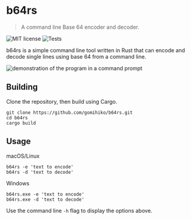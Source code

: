 # b64rs

> A command line Base 64 encoder and decoder.

![MIT license](https://img.shields.io/github/license/gomihiko/b64rs)
![Tests](https://github.com/gomihiko/b64rs/actions/workflows/rust.yml/badge.svg)


b64rs is a simple command line tool written in Rust that can encode and decode single lines using base 64 from a command line.

![demonstration of the program in a command prompt](https://i.ibb.co/tCS6YR0/repo-scr.png)

## Building
Clone the repository, then build using Cargo.

    git clone https://github.com/gomihiko/b64rs.git
    cd b64rs
    cargo build
## Usage
macOS/Linux

    b64rs -e 'text to encode'
    b64rs -d 'text to decode'
Windows

    b64rs.exe -e 'text to encode'
    b64rs.exe -d 'text to decode'

Use the command line  `-h` flag to display the options above.
